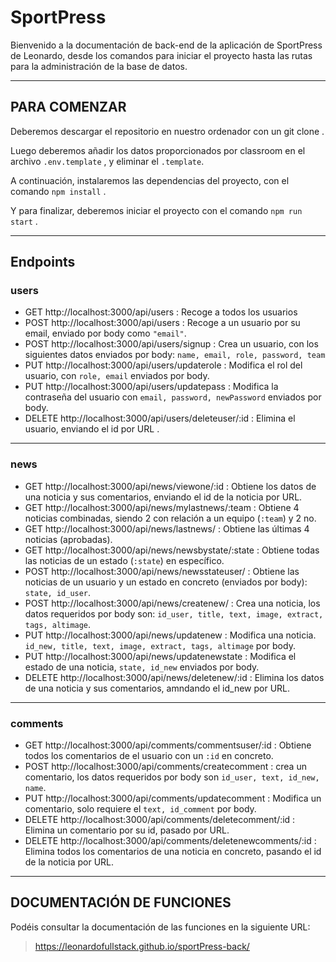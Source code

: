 # SportPress

Bienvenido a la documentación de back-end de la aplicación de SportPress de Leonardo, desde los comandos para iniciar el proyecto hasta las rutas para la administración de la
base de datos.
***

## PARA COMENZAR
Deberemos descargar el repositorio en nuestro ordenador con un git clone .

Luego deberemos añadir los datos proporcionados por classroom en el archivo ```.env.template``` , y eliminar el ```.template```.

A continuación, instalaremos las dependencias del proyecto, con el
comando ```npm install``` .

Y para finalizar, deberemos iniciar el proyecto con el comando
```npm run start``` .

***
## Endpoints

### users
- GET http://localhost:3000/api/users : Recoge a todos los usuarios 
- POST http://localhost:3000/api/users : Recoge a un usuario por su email, enviado por body como ```"email"```.
- POST http://localhost:3000/api/users/signup : Crea un usuario, con los siguientes datos enviados por body: ```name, email, role, password, team```
- PUT http://localhost:3000/api/users/updaterole : Modifica el rol del usuario, con ```role, email``` enviados por body.
- PUT http://localhost:3000/api/users/updatepass : Modifica la contraseña del usuario con ```email, password, newPassword``` enviados por body.
- DELETE http://localhost:3000/api/users/deleteuser/:id : Elimina el usuario, enviando el id por URL .
***

### news
- GET http://localhost:3000/api/news/viewone/:id : Obtiene los datos de una noticia y sus comentarios, enviando el id de la noticia por URL.
- GET http://localhost:3000/api/news/mylastnews/:team : Obtiene 4 noticias combinadas, siendo 2 con relación a un equipo (```:team```) y 2 no.
- GET http://localhost:3000/api/news/lastnews/ : Obtiene las últimas 4 noticias (aprobadas).
- GET http://localhost:3000/api/news/newsbystate/:state : Obtiene todas las noticias de un estado (```:state```) en específico.
- POST http://localhost:3000/api/news/newsstateuser/ : Obtiene las noticias de un usuario y un estado en concreto (enviados por body): ```state, id_user```.
- POST http://localhost:3000/api/news/createnew/  : Crea una noticia, los datos requeridos por body son: ```id_user, title, text, image, extract, tags, altimage```.
- PUT http://localhost:3000/api/news/updatenew : Modifica una noticia. ```id_new, title, text, image, extract, tags, altimage``` por body.
- PUT http://localhost:3000/api/news/updatenewstate : Modifica el estado de una noticia, ```state, id_new``` enviados por body.
- DELETE http://localhost:3000/api/news/deletenew/:id : Elimina los datos de una noticia y sus comentarios, amndando el id_new por URL.
***
### comments
- GET http://localhost:3000/api/comments/commentsuser/:id : Obtiene todos los comentarios de el usuario con un ```:id``` en concreto.
- POST http://localhost:3000/api/comments/createcomment : crea un comentario, los datos requeridos por body son ```id_user, text, id_new, name```.
- PUT http://localhost:3000/api/comments/updatecomment : Modifica un comentario, solo requiere el ```text, id_comment``` por body.
- DELETE http://localhost:3000/api/comments/deletecomment/:id : Elimina un comentario por su id, pasado por URL.
- DELETE http://localhost:3000/api/comments/deletenewcomments/:id : Elimina todos los comentarios de una noticia en concreto, pasando el id de la noticia por URL.
***

## DOCUMENTACIÓN DE FUNCIONES
 
Podéis consultar la documentación de las funciones en la siguiente URL:
>https://leonardofullstack.github.io/sportPress-back/ 


